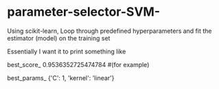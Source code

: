 # parameter-selector-SVM-
Using scikit-learn, Loop through predefined hyperparameters and fit the estimator (model) on the training set


Essentially I want it to print something like

best_score_
0.9536352725474784 #(for example)

best_params_
{'C': 1, 'kernel': 'linear'}
